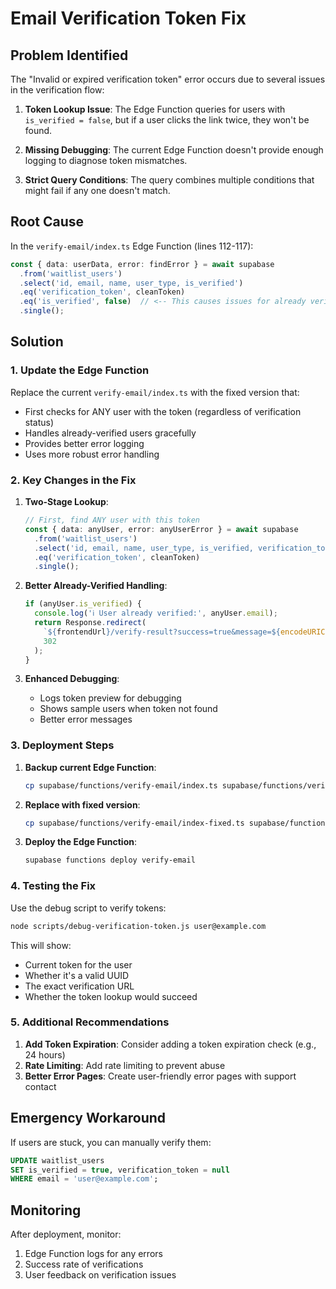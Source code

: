 # Email Verification Token Fix

## Problem Identified

The "Invalid or expired verification token" error occurs due to several issues in the verification flow:

1. **Token Lookup Issue**: The Edge Function queries for users with `is_verified = false`, but if a user clicks the link twice, they won't be found.

2. **Missing Debugging**: The current Edge Function doesn't provide enough logging to diagnose token mismatches.

3. **Strict Query Conditions**: The query combines multiple conditions that might fail if any one doesn't match.

## Root Cause

In the `verify-email/index.ts` Edge Function (lines 112-117):
```typescript
const { data: userData, error: findError } = await supabase
  .from('waitlist_users')
  .select('id, email, name, user_type, is_verified')
  .eq('verification_token', cleanToken)
  .eq('is_verified', false)  // <-- This causes issues for already verified users
  .single();
```

## Solution

### 1. Update the Edge Function

Replace the current `verify-email/index.ts` with the fixed version that:
- First checks for ANY user with the token (regardless of verification status)
- Handles already-verified users gracefully
- Provides better error logging
- Uses more robust error handling

### 2. Key Changes in the Fix

1. **Two-Stage Lookup**:
   ```typescript
   // First, find ANY user with this token
   const { data: anyUser, error: anyUserError } = await supabase
     .from('waitlist_users')
     .select('id, email, name, user_type, is_verified, verification_token')
     .eq('verification_token', cleanToken)
     .single();
   ```

2. **Better Already-Verified Handling**:
   ```typescript
   if (anyUser.is_verified) {
     console.log('ℹ️ User already verified:', anyUser.email);
     return Response.redirect(
       `${frontendUrl}/verify-result?success=true&message=${encodeURIComponent('Email already verified')}&...`,
       302
     );
   }
   ```

3. **Enhanced Debugging**:
   - Logs token preview for debugging
   - Shows sample users when token not found
   - Better error messages

### 3. Deployment Steps

1. **Backup current Edge Function**:
   ```bash
   cp supabase/functions/verify-email/index.ts supabase/functions/verify-email/index-backup.ts
   ```

2. **Replace with fixed version**:
   ```bash
   cp supabase/functions/verify-email/index-fixed.ts supabase/functions/verify-email/index.ts
   ```

3. **Deploy the Edge Function**:
   ```bash
   supabase functions deploy verify-email
   ```

### 4. Testing the Fix

Use the debug script to verify tokens:
```bash
node scripts/debug-verification-token.js user@example.com
```

This will show:
- Current token for the user
- Whether it's a valid UUID
- The exact verification URL
- Whether the token lookup would succeed

### 5. Additional Recommendations

1. **Add Token Expiration**: Consider adding a token expiration check (e.g., 24 hours)
2. **Rate Limiting**: Add rate limiting to prevent abuse
3. **Better Error Pages**: Create user-friendly error pages with support contact

## Emergency Workaround

If users are stuck, you can manually verify them:
```sql
UPDATE waitlist_users 
SET is_verified = true, verification_token = null 
WHERE email = 'user@example.com';
```

## Monitoring

After deployment, monitor:
1. Edge Function logs for any errors
2. Success rate of verifications
3. User feedback on verification issues